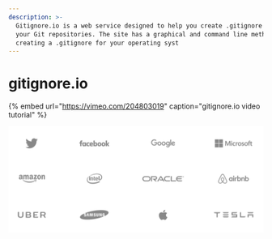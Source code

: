 ```yaml
---
description: >-
  Gitignore.io is a web service designed to help you create .gitignore files for
  your Git repositories. The site has a graphical and command line method of
  creating a .gitignore for your operating syst
---
```


# gitignore.io

{% embed url="https://vimeo.com/204803019" caption="gitignore.io video tutorial" %}

![These companies use gitignore.io](.gitbook/assets/companies.svg)

